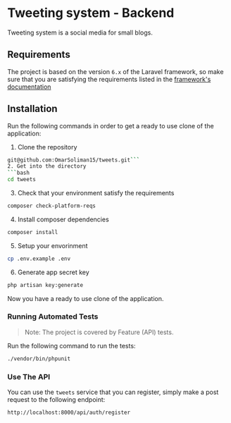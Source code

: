 Tweeting system - Backend
===
Tweeting system is a social media for small blogs.

## Requirements
The project is based on the version `6.x` of the Laravel framework, 
so make sure that you are satisfying the requirements
listed in the [framework's documentation](https://laravel.com/docs/6.x#server-requirements)

## Installation
Run the following commands in order to get a ready to use clone of the application:

1. Clone the repository 
```bash
git@github.com:OmarSoliman15/tweets.git```
2. Get into the directory 
```bash
cd tweets
```
3. Check that your environment satisfy the requirements 
```bash
composer check-platform-reqs
```
4. Install composer dependencies 
```bash
composer install
```
5. Setup your envorinment 
```bash
cp .env.example .env
```
6. Generate app secret key 
```bash
php artisan key:generate
```

Now you have a ready to use clone of the application.

### Running Automated Tests
> Note: The project is covered by Feature (API) tests.

Run the following command to run the tests:
```bash
./vendor/bin/phpunit
```


### Use The API

You can use the `tweets` service that you can register,
simply make a post request to the following endpoint:
```
http://localhost:8000/api/auth/register
```

